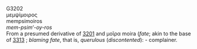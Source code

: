 G3202  
μεμψίμοιρος  
mempsimoiros  
*mem-psim‘-oy-ros*  
From a presumed derivative of [3201](g3201) and μοῖρα moira (*fate*;
akin to the base of [3313](g3313) ; *blaming* *fate*, that is,
*querulous* (*discontented*): - complainer.  
